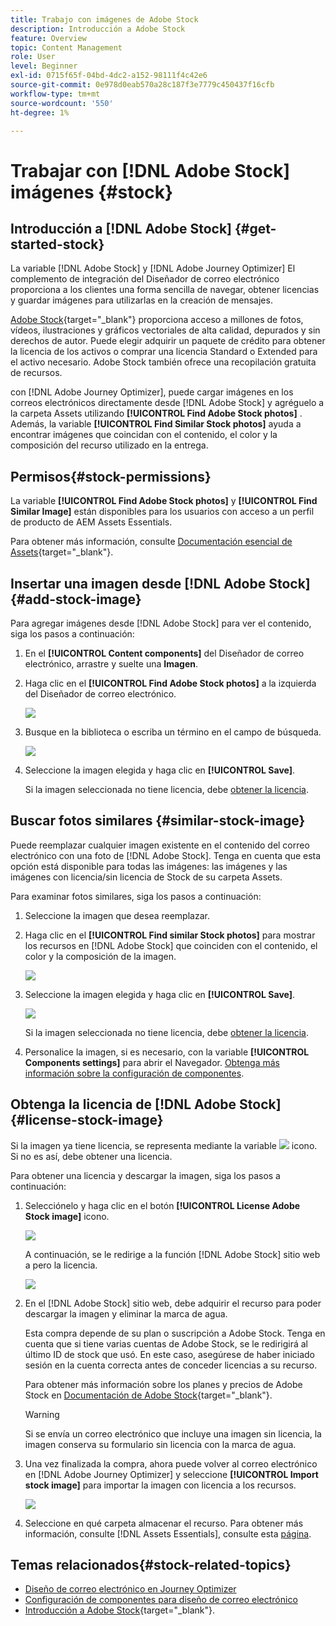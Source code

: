 ```yaml
---
title: Trabajo con imágenes de Adobe Stock
description: Introducción a Adobe Stock
feature: Overview
topic: Content Management
role: User
level: Beginner
exl-id: 0715f65f-04bd-4dc2-a152-98111f4c42e6
source-git-commit: 0e978d0eab570a28c187f3e7779c450437f16cfb
workflow-type: tm+mt
source-wordcount: '550'
ht-degree: 1%

---
```


# Trabajar con [!DNL Adobe Stock] imágenes {#stock}

## Introducción a [!DNL Adobe Stock] {#get-started-stock}

La variable [!DNL Adobe Stock] y [!DNL Adobe Journey Optimizer] El complemento de integración del Diseñador de correo electrónico proporciona a los clientes una forma sencilla de navegar, obtener licencias y guardar imágenes para utilizarlas en la creación de mensajes.

[Adobe Stock](https://helpx.adobe.com/stock/get-started.html){target=&quot;_blank&quot;} proporciona acceso a millones de fotos, vídeos, ilustraciones y gráficos vectoriales de alta calidad, depurados y sin derechos de autor. Puede elegir adquirir un paquete de crédito para obtener la licencia de los activos o comprar una licencia Standard o Extended para el activo necesario. Adobe Stock también ofrece una recopilación gratuita de recursos.

con [!DNL Adobe Journey Optimizer], puede cargar imágenes en los correos electrónicos directamente desde [!DNL Adobe Stock] y agréguelo a la carpeta Assets utilizando **[!UICONTROL Find Adobe Stock photos]** . Además, la variable **[!UICONTROL Find Similar Stock photos]** ayuda a encontrar imágenes que coincidan con el contenido, el color y la composición del recurso utilizado en la entrega.

## Permisos{#stock-permissions}

La variable **[!UICONTROL Find Adobe Stock photos]** y **[!UICONTROL Find Similar Image]** están disponibles para los usuarios con acceso a un perfil de producto de AEM Assets Essentials.

Para obtener más información, consulte [Documentación esencial de Assets](https://experienceleague.adobe.com/docs/experience-manager-assets-essentials/help/get-started-admins/deploy-administer.html#add-users-to-essentials){target=&quot;_blank&quot;}.

## Insertar una imagen desde [!DNL Adobe Stock] {#add-stock-image}

Para agregar imágenes desde [!DNL Adobe Stock] para ver el contenido, siga los pasos a continuación:

1. En el **[!UICONTROL Content components]** del Diseñador de correo electrónico, arrastre y suelte una **Imagen**.

1. Haga clic en el **[!UICONTROL Find Adobe Stock photos]** a la izquierda del Diseñador de correo electrónico.

   ![](assets/stock-find-photos.png)

1. Busque en la biblioteca o escriba un término en el campo de búsqueda.

   ![](assets/stock-select-from-lib.png)

1. Seleccione la imagen elegida y haga clic en **[!UICONTROL Save]**.

   Si la imagen seleccionada no tiene licencia, debe [obtener la licencia](#license-stock-image).


## Buscar fotos similares {#similar-stock-image}

Puede reemplazar cualquier imagen existente en el contenido del correo electrónico con una foto de [!DNL Adobe Stock]. Tenga en cuenta que esta opción está disponible para todas las imágenes: las imágenes y las imágenes con licencia/sin licencia de Stock de su carpeta Assets.

Para examinar fotos similares, siga los pasos a continuación:

1. Seleccione la imagen que desea reemplazar.
1. Haga clic en el **[!UICONTROL Find similar Stock photos]** para mostrar los recursos en [!DNL Adobe Stock] que coinciden con el contenido, el color y la composición de la imagen.

   ![](assets/stock-similar.png)

1. Seleccione la imagen elegida y haga clic en **[!UICONTROL Save]**.

   ![](assets/stock-similar-results.png)

   Si la imagen seleccionada no tiene licencia, debe [obtener la licencia](#license-stock-image).

1. Personalice la imagen, si es necesario, con la variable **[!UICONTROL Components settings]** para abrir el Navegador. [Obtenga más información sobre la configuración de componentes](content-components.md).

## Obtenga la licencia de [!DNL Adobe Stock] {#license-stock-image}

Si la imagen ya tiene licencia, se representa mediante la variable ![](assets/stock_10.png) icono. Si no es así, debe obtener una licencia.

Para obtener una licencia y descargar la imagen, siga los pasos a continuación:

1. Selecciónelo y haga clic en el botón **[!UICONTROL License Adobe Stock image]** icono.

   ![](assets/stock-license-icon.png)

   A continuación, se le redirige a la función [!DNL Adobe Stock] sitio web a pero la licencia.

   ![](assets/stock-license-photo.png)

1. En el [!DNL Adobe Stock] sitio web, debe adquirir el recurso para poder descargar la imagen y eliminar la marca de agua.

   Esta compra depende de su plan o suscripción a Adobe Stock. Tenga en cuenta que si tiene varias cuentas de Adobe Stock, se le redirigirá al último ID de stock que usó. En este caso, asegúrese de haber iniciado sesión en la cuenta correcta antes de conceder licencias a su recurso.

   Para obtener más información sobre los planes y precios de Adobe Stock en [Documentación de Adobe Stock](https://stock.adobe.com/plans){target=&quot;_blank&quot;}.

   >[!WARNING]
   > Si se envía un correo electrónico que incluye una imagen sin licencia, la imagen conserva su formulario sin licencia con la marca de agua.

1. Una vez finalizada la compra, ahora puede volver al correo electrónico en [!DNL Adobe Journey Optimizer] y seleccione **[!UICONTROL Import stock image]** para importar la imagen con licencia a los recursos.

   ![](assets/stock_6.png)

1. Seleccione en qué carpeta almacenar el recurso. Para obtener más información, consulte [!DNL Assets Essentials], consulte esta [página](assets-essentials.md#get-started-assets-essentials).

## Temas relacionados{#stock-related-topics}

* [Diseño de correo electrónico en Journey Optimizer](design-emails.md)
* [Configuración de componentes para diseño de correo electrónico](content-components.md)
* [Introducción a Adobe Stock](https://helpx.adobe.com/stock/get-started.html){target=&quot;_blank&quot;}.

